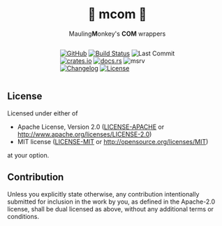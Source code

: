 <center>

# 🦀 mcom 🦀

Mauling**M**onkey's **COM** wrappers

<div style="display: inline-block; text-align: left">

<!-- git -->
[![GitHub](https://img.shields.io/github/stars/MaulingMonkey/mcom.svg?label=GitHub&style=social)](https://github.com/MaulingMonkey/mcom)
[![Build Status](https://github.com/MaulingMonkey/mcom/workflows/Rust/badge.svg)](https://github.com/MaulingMonkey/mcom/actions?query=workflow%3Arust)
![Last Commit](https://img.shields.io/github/last-commit/MaulingMonkey/mcom)
<br> <!-- crates.io -->
[![crates.io](https://img.shields.io/crates/v/mcom.svg)](https://crates.io/crates/mcom)
[![docs.rs](https://img.shields.io/docsrs/mcom)](https://docs.rs/mcom)
![msrv](https://img.shields.io/crates/msrv/mcom)
<br> <!-- other -->
[![Changelog](https://img.shields.io/badge/wiki-changelog-blue?logo=github)](https://github.com/MaulingMonkey/mcom/wiki/Changelog)
[![License](https://img.shields.io/crates/l/mcom.svg)](https://github.com/MaulingMonkey/mcom)

</div></center>



<h2 name="license">License</h2>

Licensed under either of

* Apache License, Version 2.0 ([LICENSE-APACHE](LICENSE-APACHE) or <http://www.apache.org/licenses/LICENSE-2.0>)
* MIT license ([LICENSE-MIT](LICENSE-MIT) or <http://opensource.org/licenses/MIT>)

at your option.



<h2 name="contribution">Contribution</h2>

Unless you explicitly state otherwise, any contribution intentionally submitted
for inclusion in the work by you, as defined in the Apache-2.0 license, shall be
dual licensed as above, without any additional terms or conditions.



<!-- references -->
